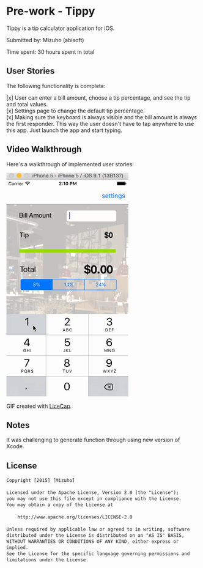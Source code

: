 # Pre-work - Tippy

Tippy is a tip calculator application for iOS.

Submitted by: Mizuho (abisoft)

Time spent: 30 hours spent in total

## User Stories

The following functionality is complete:

 [x] User can enter a bill amount, choose a tip percentage, and see the tip and total values.  
 [x] Settings page to change the default tip percentage.  
 [x] Making sure the keyboard is always visible and the bill amount is always the first responder. This way the user doesn't have to tap anywhere to use this app. Just launch the app and start typing.

## Video Walkthrough 

Here's a walkthrough of implemented user stories:


![Walkthrough](tippy3.gif)

GIF created with [LiceCap](http://www.cockos.com/licecap/).


## Notes

It was challenging to generate function through using new version of Xcode.

## License

    Copyright [2015] [Mizuho]

    Licensed under the Apache License, Version 2.0 (the "License");
    you may not use this file except in compliance with the License.
    You may obtain a copy of the License at

        http://www.apache.org/licenses/LICENSE-2.0

    Unless required by applicable law or agreed to in writing, software
    distributed under the License is distributed on an "AS IS" BASIS,
    WITHOUT WARRANTIES OR CONDITIONS OF ANY KIND, either express or implied.
    See the License for the specific language governing permissions and
    limitations under the License.
